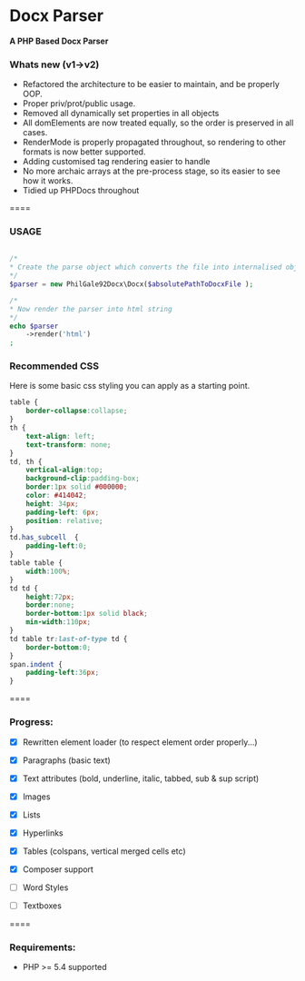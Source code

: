 Docx Parser
====

**A PHP Based Docx Parser**


### Whats new (v1->v2) ###

* Refactored the architecture to be easier to maintain, and be properly OOP.
* Proper priv/prot/public usage.
* Removed all dynamically set properties in all objects
* All domElements are now treated equally, so the order is preserved in all cases.
* RenderMode is properly propagated throughout, so rendering to other formats is now better supported.
* Adding customised tag rendering easier to handle
* No more archaic arrays at the pre-process stage, so its easier to see how it works.
* Tidied up PHPDocs throughout


====

### USAGE ### 

````php
    
/*
* Create the parse object which converts the file into internalised objects
*/
$parser = new PhilGale92Docx\Docx($absolutePathToDocxFile );

/*
* Now render the parser into html string  
*/
echo $parser
    ->render('html')
;
````

### Recommended CSS ###  

Here is some basic css styling you can apply as a starting point.

````css
table {
    border-collapse:collapse;
} 
th {
    text-align: left;
    text-transform: none;
}
td, th { 
    vertical-align:top;
    background-clip:padding-box;
    border:1px solid #000000;
    color: #414042;
    height: 34px;
    padding-left: 6px;
    position: relative;
}
td.has_subcell  {
    padding-left:0;
}
table table {
    width:100%;
}
td td {
    height:72px;  
    border:none;
    border-bottom:1px solid black; 
    min-width:110px;
} 
td table tr:last-of-type td {
    border-bottom:0;
}
span.indent {
    padding-left:36px;
} 
````

====

### Progress: ### 

* [x] Rewritten element loader (to respect element order properly...)
* [x] Paragraphs (basic text)
* [x] Text attributes (bold, underline, italic, tabbed, sub & sup script) 
* [x] Images
* [x] Lists
* [x] Hyperlinks
* [x] Tables (colspans, vertical merged cells etc)
* [x] Composer support
* [ ] Word Styles
* [ ] Textboxes


====

### Requirements: ### 

- PHP >= 5.4 supported